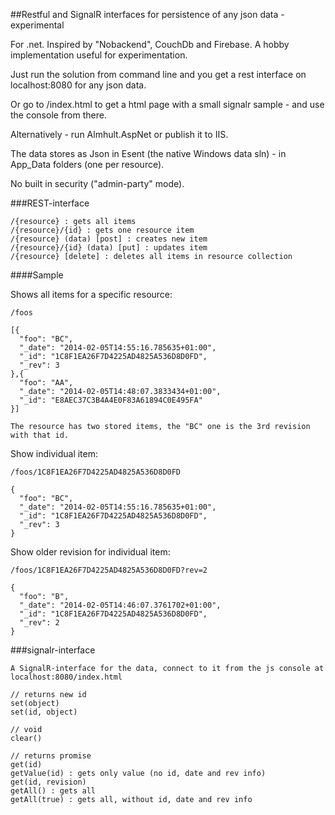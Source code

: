 ﻿##Restful and SignalR interfaces for persistence of any json data - experimental

For .net. Inspired by "Nobackend", CouchDb and Firebase. A hobby implementation useful for experimentation.

Just run the solution from command line and you get a rest interface on localhost:8080 for any json data.

Or go to /index.html to get a html page with a small signalr sample - and use the console from there.

Alternatively - run Almhult.AspNet or publish it to IIS.

The data stores as Json in Esent (the native Windows data sln) - in App_Data folders (one per resource).

No built in security ("admin-party" mode).

###REST-interface

	/{resource} : gets all items
	/{resource}/{id} : gets one resource item
	/{resource} (data) [post] : creates new item
	/{resource}/{id} (data) [put] : updates item
	/{resource} [delete] : deletes all items in resource collection

####Sample

Shows all items for a specific resource:

	/foos 

	[{
	  "foo": "BC",
	  "_date": "2014-02-05T14:55:16.785635+01:00",
	  "_id": "1C8F1EA26F7D4225AD4825A536D8D0FD",
	  "_rev": 3
	},{
	  "foo": "AA",
	  "_date": "2014-02-05T14:48:07.3833434+01:00",
	  "_id": "E8AEC37C3B4A4E0F83A61894C0E495FA"
	}]

	The resource has two stored items, the "BC" one is the 3rd revision with that id.

Show individual item:

	/foos/1C8F1EA26F7D4225AD4825A536D8D0FD
	
	{
	  "foo": "BC",
	  "_date": "2014-02-05T14:55:16.785635+01:00",
	  "_id": "1C8F1EA26F7D4225AD4825A536D8D0FD",
	  "_rev": 3
	}

Show older revision for individual item:

	/foos/1C8F1EA26F7D4225AD4825A536D8D0FD?rev=2

	{
	  "foo": "B",
	  "_date": "2014-02-05T14:46:07.3761702+01:00",
	  "_id": "1C8F1EA26F7D4225AD4825A536D8D0FD",
	  "_rev": 2
	}

###signalr-interface

	A SignalR-interface for the data, connect to it from the js console at localhost:8080/index.html

	// returns new id
	set(object)
	set(id, object)
	
	// void
	clear()

	// returns promise
	get(id) 
	getValue(id) : gets only value (no id, date and rev info)
	get(id, revision)
	getAll() : gets all
	getAll(true) : gets all, without id, date and rev info
